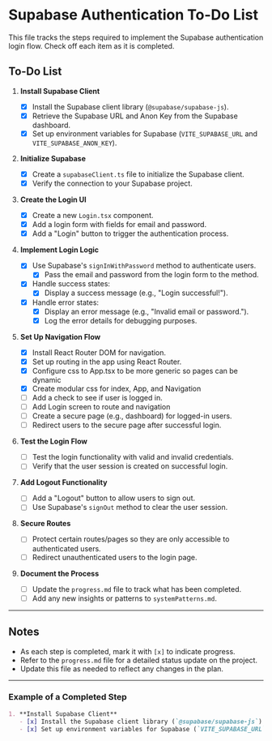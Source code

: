 # Supabase Authentication To-Do List

This file tracks the steps required to implement the Supabase authentication login flow. Check off each item as it is completed.

## To-Do List

1. **Install Supabase Client**

   - [x] Install the Supabase client library (`@supabase/supabase-js`).
   - [x] Retrieve the Supabase URL and Anon Key from the Supabase dashboard.
   - [x] Set up environment variables for Supabase (`VITE_SUPABASE_URL` and `VITE_SUPABASE_ANON_KEY`).

2. **Initialize Supabase**

   - [x] Create a `supabaseClient.ts` file to initialize the Supabase client.
   - [x] Verify the connection to your Supabase project.

3. **Create the Login UI**

   - [x] Create a new `Login.tsx` component.
   - [x] Add a login form with fields for email and password.
   - [x] Add a "Login" button to trigger the authentication process.

4. **Implement Login Logic**

   - [x] Use Supabase's `signInWithPassword` method to authenticate users.
     - [x] Pass the email and password from the login form to the method.
   - [x] Handle success states:
     - [x] Display a success message (e.g., "Login successful!").
   - [x] Handle error states:
     - [x] Display an error message (e.g., "Invalid email or password.").
     - [x] Log the error details for debugging purposes.

5. **Set Up Navigation Flow**

   - [x] Install React Router DOM for navigation.
   - [x] Set up routing in the app using React Router.
   - [x] Configure css to App.tsx to be more generic so pages can be dynamic
   - [x] Create modular css for index, App, and Navigation
   - [ ] Add a check to see if user is logged in.
   - [ ] Add Login screen to route and navigation
   - [ ] Create a secure page (e.g., dashboard) for logged-in users.
   - [ ] Redirect users to the secure page after successful login.

6. **Test the Login Flow**

   - [ ] Test the login functionality with valid and invalid credentials.
   - [ ] Verify that the user session is created on successful login.

7. **Add Logout Functionality**

   - [ ] Add a "Logout" button to allow users to sign out.
   - [ ] Use Supabase's `signOut` method to clear the user session.

8. **Secure Routes**

   - [ ] Protect certain routes/pages so they are only accessible to authenticated users.
   - [ ] Redirect unauthenticated users to the login page.

9. **Document the Process**
   - [ ] Update the `progress.md` file to track what has been completed.
   - [ ] Add any new insights or patterns to `systemPatterns.md`.

---

## Notes

- As each step is completed, mark it with `[x]` to indicate progress.
- Refer to the `progress.md` file for a detailed status update on the project.
- Update this file as needed to reflect any changes in the plan.

---

### Example of a Completed Step

```markdown
1. **Install Supabase Client**
   - [x] Install the Supabase client library (`@supabase/supabase-js`).
   - [x] Set up environment variables for Supabase (`VITE_SUPABASE_URL` and `VITE_SUPABASE_ANON_KEY`).
```
